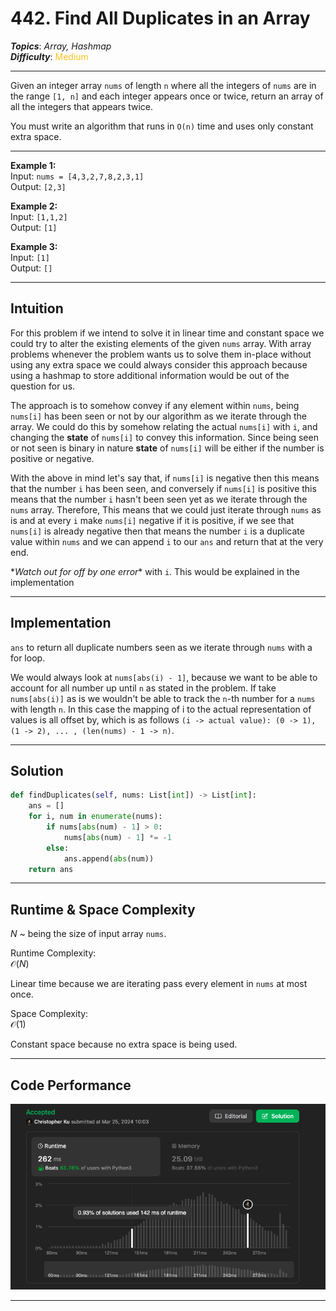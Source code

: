 # 442. Find All Duplicates in an Array
***Topics***: *Array, Hashmap*  
***Difficulty***: <span style="color: #fac31d;">Medium</span>
<!-- green: #46c6c2, yellow: #fac31d, red: #f8615c-->
---
Given an integer array `nums` of length `n` where all the integers of `nums` are in the range `[1, n]` and each integer appears once or twice, return an array of all the integers that appears twice.

You must write an algorithm that runs in `O(n)` time and uses only constant extra space.

---
**Example 1:**  
Input: `nums = [4,3,2,7,8,2,3,1]`  
Output: `[2,3]`    

**Example 2:**  
Input: `[1,1,2]`  
Output: `[1]`  

**Example 3:**  
Input: `[1]`  
Output: `[]`  

---
## Intuition
For this problem if we intend to solve it in linear time and constant space we could try to alter the existing elements of the given `nums` array. With array problems whenever the problem wants us to solve them in-place without using any extra space we could always consider this approach because using a hashmap to store additional information would be out of the question for us.

The approach is to somehow convey if any element within `nums`, being `nums[i]` has been seen or not by our algorithm as we iterate through the array. We could do this by somehow relating the actual `nums[i]` with `i`, and changing the **state** of `nums[i]` to convey this information. Since being seen or not seen is binary in nature **state** of `nums[i]` will be either if the number is positive or negative.

With the above in mind let's say that, if `nums[i]` is negative then this means that the number `i` has been seen, and conversely if `nums[i]` is positive this means that the number `i` hasn't been seen yet as we iterate through the `nums` array. Therefore, This means that we could just iterate through `nums` as is and at every `i` make `nums[i]` negative if it is positive, if we see that `nums[i]` is already negative then that means the number `i` is a duplicate value within `nums` and we can append `i` to our `ans` and return that at the very end.

\**Watch out for off by one error*\* with `i`. This would be explained in the implementation

---
## Implementation
`ans` to return all duplicate numbers seen as we iterate through `nums` with a for loop.

We would always look at `nums[abs(i) - 1]`, because we want to be able to account for all number up until `n` as stated in the problem. If take `nums[abs(i)]` as is we wouldn't be able to track the `n`-th number for a `nums` with length `n`. In this case the mapping of i to the actual representation of values is all offset by, which is as follows `(i -> actual value): (0 -> 1), (1 -> 2), ... , (len(nums) - 1 -> n)`.

---
## Solution
```python
def findDuplicates(self, nums: List[int]) -> List[int]:
    ans = []
    for i, num in enumerate(nums):
        if nums[abs(num) - 1] > 0:
            nums[abs(num) - 1] *= -1
        else:
            ans.append(abs(num))
    return ans
```
---
## Runtime & Space Complexity
$N$ ~ being the size of input array `nums`.  

Runtime Complexity:  
$\mathcal{O}(N)$

Linear time because we are iterating pass every element in `nums` at most once.

Space Complexity:  
$\mathcal{O}(1)$

Constant space because no extra space is being used.

---
## Code Performance
![442 code performance](../y_resources/code-performances/lc-442.png)

---